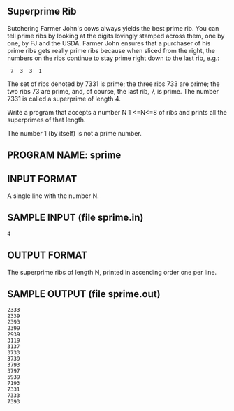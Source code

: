 ## Superprime Rib

Butchering Farmer John's cows always yields the best prime rib. 
You can tell prime ribs by looking at the digits lovingly stamped across them, one by one, by FJ and the USDA. 
Farmer John ensures that a purchaser of his prime ribs gets really prime ribs because when sliced from the right, the numbers on the ribs continue to stay prime right down to the last rib, e.g.:

     7  3  3  1

The set of ribs denoted by 7331 is prime; 
the three ribs 733 are prime; 
the two ribs 73 are prime, and, of course, the last rib, 7, is prime. 
The number 7331 is called a superprime of length 4.

Write a program that accepts a number N 1 <=N<=8 of ribs and prints all the superprimes of that length.

The number 1 (by itself) is not a prime number.

## PROGRAM NAME: sprime

## INPUT FORMAT

A single line with the number N.

## SAMPLE INPUT (file sprime.in)

```
4
```

## OUTPUT FORMAT

The superprime ribs of length N, printed in ascending order one per line.

## SAMPLE OUTPUT (file sprime.out)

```
2333
2339
2393
2399
2939
3119
3137
3733
3739
3793
3797
5939
7193
7331
7333
7393
```
